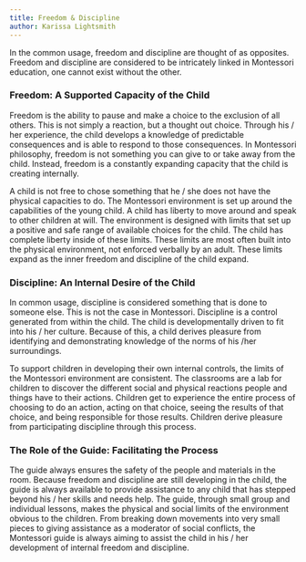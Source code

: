 ```yaml
---
title: Freedom & Discipline
author: Karissa Lightsmith
---
```


In the common usage, freedom and discipline are thought of as opposites. Freedom and discipline are considered to be intricately linked in Montessori education, one cannot exist without the other.

### Freedom: A Supported Capacity of the Child

Freedom is the ability to pause and make a choice to the exclusion of all others. This is not simply a reaction, but a thought out choice. Through his / her experience, the child develops a knowledge of predictable consequences and is able to respond to those consequences. In Montessori philosophy, freedom is not something you can give to or take away from the child. Instead, freedom is a constantly expanding capacity that the child is creating internally.

A child is not free to chose something that he / she does not have the physical capacities to do. The Montessori environment is set up around the capabilities of the young child. A child has liberty to move around and speak to other children at will. The environment is designed with limits that set up a positive and safe range of available choices for the child. The child has complete liberty inside of these limits. These limits are most often built into the physical environment, not enforced verbally by an adult. These limits expand as the inner freedom and discipline of the child expand.

### Discipline: An Internal Desire of the Child

In common usage, discipline is considered something that is done to someone else. This is not the case in Montessori. Discipline is a control generated from within the child. The child is developmentally driven to fit into his / her culture. Because of this, a child derives pleasure from identifying and demonstrating knowledge of the norms of his /her surroundings.

To support children in developing their own internal controls, the limits of the Montessori environment are consistent. The classrooms are a lab for children to discover the different social and physical reactions people and things have to their actions. Children get to experience the entire process of choosing to do an action, acting on that choice, seeing the results of that choice, and being responsible for those results. Children derive pleasure from participating discipline through this process.

### The Role of the Guide: Facilitating the Process

The guide always ensures the safety of the people and materials in the room. Because freedom and discipline are still developing in the child, the guide is always available to provide assistance to any child that has stepped beyond his / her skills and needs help. The guide, through small group and individual lessons, makes the physical and social limits of the environment obvious to the children. From breaking down movements into very small pieces to giving assistance as a moderator of social conflicts, the Montessori guide is always aiming to assist the child in his / her development of internal freedom and discipline.

